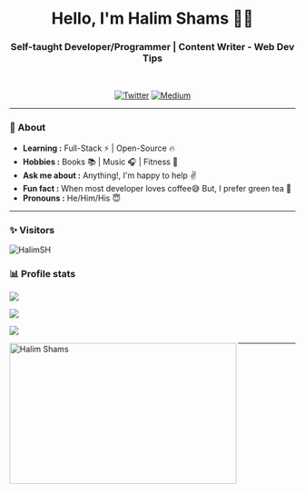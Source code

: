<h1 align="center"> Hello, I'm Halim Shams 👨‍💻 </h1>

<h3 align="center">  Self-taught Developer/Programmer | Content Writer - Web Dev Tips </h3> <br>

<p align="center"> 
<a href="https://twitter.com/HalimOFFI"><img alt="Twitter" src="https://img.shields.io/badge/-HalimOFFI-1ca0f1?style=flat-square&logo=twitter&logoColor=white&link=https://twitter.com/HalimOFFI"></a>
<a href="https://halimshams.medium.com"><img alt="Medium" src="https://img.shields.io/badge/-HalimSH-black?style=flat-square&logo=medium&logoColor=white&link=https://halimshams.medium.com"></a>
</p>

---------------------------------------------------------------------------------------------------------------------------------------------------------------------------------
### 🤔 About
-  **Learning :** Full-Stack :zap: | Open-Source :fire:	
-  **Hobbies :** Books :books: | Music :headphones: | Fitness 💪
-  **Ask me about :** Anything!, I'm happy to help :v:
-  **Fun fact :** When most developer loves coffee:sweat_smile: But, I prefer green tea 💚 
-  **Pronouns :** He/Him/His :innocent:

---------------------------------------------------------------------------------------------------------------------------------------------------------------------------------
### ✨ Visitors 

<p align="left"> <img src="https://komarev.com/ghpvc/?username=Halim-Shams" alt="HalimSH" /> </p>

### 📊 Profile stats

<p align="left">
    <img align="center" src="https://github-readme-streak-stats.herokuapp.com/?user=Halim-Shams&theme=radical">
    
<p align="left">
    <img align="center" src="https://github-readme-stats.vercel.app/api?username=Halim-Shams&show_icons=true&theme=tokyonight">
    
<p align="left">
     <img align="center" src="https://activity-graph.herokuapp.com/graph?username=Halim-Shams"> 
    
<p><img align="left" src="https://github-readme-stats.vercel.app/api/top-langs?username=Halim-Shams&show_icons=true&locale=en&layout=compact"  height="248px" width="400px"alt="Halim Shams" /></p>

-------------------------------------------------------------------------------------------------------------------------------------------------------------------------------
